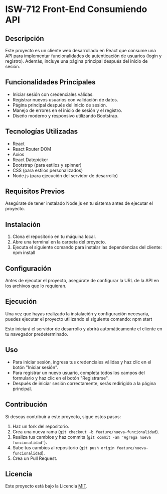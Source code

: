# ISW-712 Front-End Consumiendo API

## Descripción
Este proyecto es un cliente web desarrollado en React que consume una API para implementar funcionalidades de autenticación de usuarios (login y registro). Además, incluye una página principal después del inicio de sesión.

## Funcionalidades Principales
- Iniciar sesión con credenciales válidas.
- Registrar nuevos usuarios con validación de datos.
- Página principal después del inicio de sesión.
- Manejo de errores en el inicio de sesión y el registro.
- Diseño moderno y responsivo utilizando Bootstrap.

## Tecnologías Utilizadas
- React
- React Router DOM
- Axios
- React Datepicker
- Bootstrap (para estilos y spinner)
- CSS (para estilos personalizados)
- Node.js (para ejecución del servidor de desarrollo)

## Requisitos Previos
Asegúrate de tener instalado Node.js en tu sistema antes de ejecutar el proyecto.

## Instalación
1. Clona el repositorio en tu máquina local.
2. Abre una terminal en la carpeta del proyecto.
3. Ejecuta el siguiente comando para instalar las dependencias del cliente: npm install

## Configuración
Antes de ejecutar el proyecto, asegúrate de configurar la URL de la API en los archivos que lo requieran.

## Ejecución
Una vez que hayas realizado la instalación y configuración necesaria, puedes ejecutar el proyecto utilizando el siguiente comando: npm start


Esto iniciará el servidor de desarrollo y abrirá automáticamente el cliente en tu navegador predeterminado.

## Uso
- Para iniciar sesión, ingresa tus credenciales válidas y haz clic en el botón "Iniciar sesión".
- Para registrar un nuevo usuario, completa todos los campos del formulario y haz clic en el botón "Registrarse".
- Después de iniciar sesión correctamente, serás redirigido a la página principal.

## Contribución
Si deseas contribuir a este proyecto, sigue estos pasos:
1. Haz un fork del repositorio.
2. Crea una nueva rama (`git checkout -b feature/nueva-funcionalidad`).
3. Realiza tus cambios y haz commits (`git commit -am 'Agrega nueva funcionalidad'`).
4. Sube tus cambios al repositorio (`git push origin feature/nueva-funcionalidad`).
5. Crea un Pull Request.

## Licencia
Este proyecto está bajo la Licencia [MIT](https://opensource.org/licenses/MIT).
